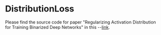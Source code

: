 # DistributionLoss
Please find the source code for paper "Regularizing Activation Distribution for Training Binarized Deep Networks" in this --[link](https://github.com/ruizhoud/DistributionLoss).
